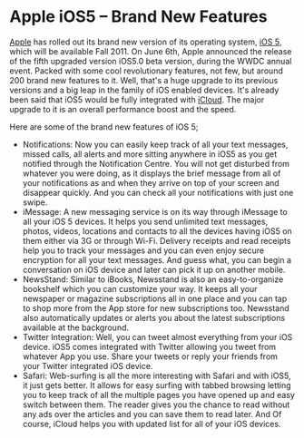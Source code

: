 # Apple iOS5 – Brand New Features

<a href="http://www.apple.com/">Apple</a> has rolled out its brand new version of its operating system, <a href="http://www.apple.com/ios/ios5/">iOS 5</a>, which will be available Fall 2011. On June 6th, Apple announced the release of the fifth upgraded version iOS5.0 beta version, during the WWDC annual event. Packed with some cool revolutionary features, not few, but around 200 brand new features to it. Well, that's a huge upgrade to its previous versions and a big leap in the family of iOS enabled devices. It's already been said that iOS5 would be fully integrated with <a href="http://www.apple.com/icloud/">iCloud</a>. The major upgrade to it is an overall performance boost and the speed.

Here are some of the brand new features of  iOS 5;

- Notifications: Now you can easily keep track of all your text messages, missed calls, all alerts and more sitting anywhere in iOS5 as you get notified through the Notification Centre. You will not get disturbed from whatever you were doing, as it displays the brief message from all of your notifications as and when they arrive on top of your screen and disappear quickly. And you can check all your notifications with just one swipe.
- iMessage: A new messaging service is on its way through iMessage to all your iOS 5 devices. It helps you send unlimited text messages, photos, videos, locations and contacts to all the devices having iOS5 on them either via 3G or through Wi-Fi. Delivery receipts and read receipts help you to track your messages and you can even enjoy secure encryption for all your text messages. And guess what, you can begin a conversation on iOS device and later can pick it up on another mobile.
- NewsStand: Similar to iBooks, Newsstand is also an easy-to-organize bookshelf which you can customize your way. It keeps all your newspaper or magazine subscriptions all in one place and you can tap to shop more from the App store for new subscriptions too. Newsstand also automatically updates or alerts you about the latest subscriptions available at the background.
- Twitter Integration: Well, you can tweet almost everything from your iOS device. iOS5 comes integrated with Twitter allowing you tweet from whatever App you use. Share your tweets or reply your friends from your Twitter integrated iOS device.
- Safari: Web-surfing is all the more interesting with Safari and with iOS5, it just gets better. It allows for easy surfing with tabbed browsing letting you to keep track of all the multiple pages you have opened up and easy switch between them. The reader gives you the chance to read without any ads over the articles and you can save them to read later. And Of course, iCloud helps you with updated list for all of your iOS devices.

